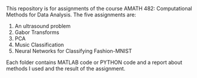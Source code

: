 This repository is for assignments of the course AMATH 482: Computational Methods for Data Analysis. The five assignments are:
1. An ultrasound problem
2. Gabor Transforms
3. PCA
4. Music Classification
5. Neural Networks for Classifying Fashion-MNIST

Each folder contains MATLAB code or PYTHON code and a report about methods I used and the result of the assignment.
